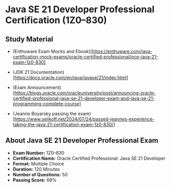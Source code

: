 # Java SE 21 Developer Professional Certification (1Z0–830)

## Study Material
- (Enthuware Exam Mocks and Ebook)[https://enthuware.com/java-certification-mock-exams/oracle-certified-professional/ocp-java-21-exam-1z0-830]

- (JDK 21 Documentation)[https://docs.oracle.com/en/java/javase/21/index.html]

- (Exam Announcement)[https://blogs.oracle.com/oracleuniversity/post/announcing-oracle-certified-professional-java-se-21-developer-exam-and-java-se-21-programming-complete-course]

- (Jeanne Boyarsky passing the exam)[https://www.selikoff.net/2024/07/24/passed-jeannes-experience-taking-the-java-21-certification-exam-1z0-830/]

## About Java SE 21 Developer Professional Exam

- **Exam Number:** 1Z0–830
- **Certification Name:** Oracle Certified Professional: Java SE 21 Developer
- **Format:** Multiple Choice
- **Duration:** 120 Minutes
- **Number of Questions:** 50
- **Passing Score:** 68%

